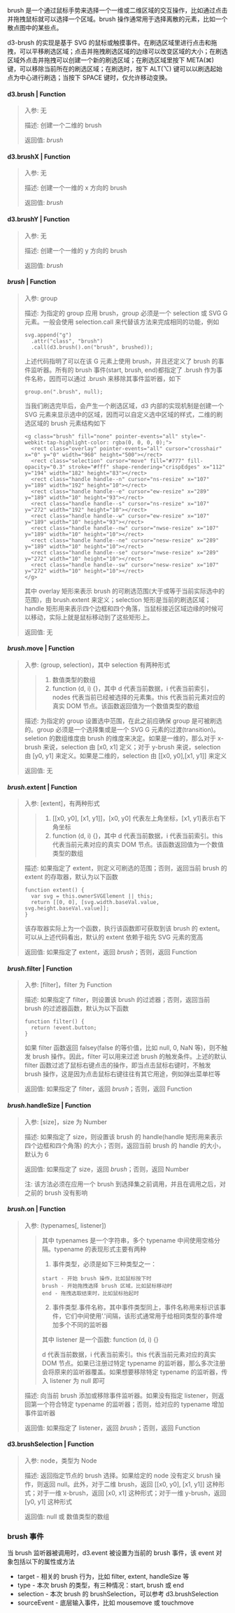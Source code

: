 brush 是一个通过鼠标手势来选择一个一维或二维区域的交互操作，比如通过点击并拖拽鼠标就可以选择一个区域。brush 操作通常用于选择离散的元素，比如一个散点图中的某些点。

d3-brush 的实现是基于 SVG 的鼠标或触摸事件。在刷选区域里进行点击和拖拽，可以平移刷选区域；点击并拖拽刷选区域的边缘可以改变区域的大小；在刷选区域外点击并拖拽可以创建一个新的刷选区域；在刷选区域里按下 META(⌘) 键，可以移除当前所在的刷选区域；在刷选时，按下 ALT(⌥) 键可以以刷选起始点为中心进行刷选；当按下 SPACE 键时，仅允许移动变换。

#### d3.brush | Function

> 入参: 无 
>
> 描述: 创建一个二维的 brush
>
> 返回值: *brush*

#### d3.brushX | Function

> 入参: 无 
>
> 描述: 创建一个一维的 x 方向的 brush
>
> 返回值: *brush*

#### d3.brushY | Function

> 入参: 无 
>
> 描述: 创建一个一维的 y 方向的 brush
>
> 返回值: *brush*

#### *brush* | Function

> 入参: group
>
> 描述: 为指定的 group 应用 brush，group 必须是一个 selection 或 SVG G 元素。一般会使用 selection.call 来代替该方法来完成相同的功能，例如
> ```
> svg.append("g")
>   .attr("class", "brush")
>   .call(d3.brush().on("brush", brushed));
> ```
> 上述代码指明了可以在该 G 元素上使用 brush，并且还定义了 brush 的事件监听器。所有的 brush 事件(start, brush, end)都指定了 .brush 作为事件名称，因而可以通过 .brush 来移除其事件监听器，如下
> ```
> group.on(".brush", null);
> ```
> 当我们刷选完毕后，会产生一个刷选区域，d3 内部的实现机制是创建一个 SVG 元素来显示选中的区域，因而可以自定义选中区域的样式，二维的刷选区域的 brush 元素结构如下
> ```
> <g class="brush" fill="none" pointer-events="all" style="-webkit-tap-highlight-color: rgba(0, 0, 0, 0);">
>   <rect class="overlay" pointer-events="all" cursor="crosshair" x="0" y="0" width="960" height="500"></rect>
>   <rect class="selection" cursor="move" fill="#777" fill-opacity="0.3" stroke="#fff" shape-rendering="crispEdges" x="112" y="194" width="182" height="83"></rect>
>   <rect class="handle handle--n" cursor="ns-resize" x="107" y="189" width="192" height="10"></rect>
>   <rect class="handle handle--e" cursor="ew-resize" x="289" y="189" width="10" height="93"></rect>
>   <rect class="handle handle--s" cursor="ns-resize" x="107" y="272" width="192" height="10"></rect>
>   <rect class="handle handle--w" cursor="ew-resize" x="107" y="189" width="10" height="93"></rect>
>   <rect class="handle handle--nw" cursor="nwse-resize" x="107" y="189" width="10" height="10"></rect>
>   <rect class="handle handle--ne" cursor="nesw-resize" x="289" y="189" width="10" height="10"></rect>
>   <rect class="handle handle--se" cursor="nwse-resize" x="289" y="272" width="10" height="10"></rect>
>   <rect class="handle handle--sw" cursor="nesw-resize" x="107" y="272" width="10" height="10"></rect>
> </g>
> ```
> 其中 overlay 矩形来表示 brush 的可刷选范围(大于或等于当前实际选中的范围)，由 brush.extent 来定义；selection 矩形是当前的刷选区域；handle 矩形用来表示四个边框和四个角落，当鼠标接近区域边缘的时候可以移动，实际上就是鼠标移动到了这些矩形上。
>
> 返回值: 无

#### *brush*.move | Function

> 入参: (group, selection)，其中 selection 有两种形式
> > 1. 数值类型的数组
> > 2. function (d, i) {}，其中 d 代表当前数据，i 代表当前索引，nodes 代表当前已经被选择的元素集。this 代表当前元素对应的真实 DOM 节点。该函数返回值为一个数值类型的数组
>
> 描述: 为指定的 group 设置选中范围，在此之前应确保 group 是可被刷选的。group 必须是一个选择集或是一个 SVG G 元素的过渡(transition)。seletion 的数组维度由 brush 的维度来决定。如果是一维的，那么对于 x-brush 来说，selection 由 [x0, x1] 定义；对于 y-brush 来说，selection 由 [y0, y1] 来定义。如果是二维的，selection 由 [[x0, y0],[x1, y1]] 来定义
>
> 返回值: 无

#### *brush*.extent | Function

> 入参: [extent]，有两种形式
> > 1. [[x0, y0], [x1, y1]]，[x0, y0] 代表左上角坐标，[x1, y1]表示右下角坐标
> > 2. function (d, i) {}，其中 d 代表当前数据，i 代表当前索引。this 代表当前元素对应的真实 DOM 节点。该函数返回值为一个数值类型的数组
>
> 描述: 如果指定了 extent，则定义可刷选的范围；否则，返回当前 brush 的 extent 的存取器，默认为以下函数
> ```
> function extent() {
>   var svg = this.ownerSVGElement || this;
>   return [[0, 0], [svg.width.baseVal.value, svg.height.baseVal.value]];
> }
> ```
> 该存取器实际上为一个函数，执行该函数即可获取到该 brush 的 extent。可以从上述代码看出，默认的 extent 依赖于祖先 SVG 元素的宽高
>
> 返回值: 如果指定了 extent，返回 *brush*；否则，返回 Function

#### *brush*.filter | Function

> 入参: [filter]，filter 为 Function
>
> 描述: 如果指定了 filter，则设置该 brush 的过滤器；否则，返回当前 brush 的过滤器函数，默认为以下函数
> ```
> function filter() {
>   return !event.button;
> }
> ```
> 如果 filter 函数返回 falsey(false 的等价值，比如 null, 0, NaN 等)，则不触发 brush 操作。因此，filter 可以用来过滤 brush 的触发条件。上述的默认 filter 函数过滤了鼠标右键点击的操作，即当点击鼠标右键时，不触发 brush 操作，这是因为点击鼠标右键往往有其它用途，例如弹出菜单栏等
>
> 返回值: 如果指定了 filter，返回 *brush*；否则，返回 Function

#### *brush*.handleSize | Function

> 入参: [size]，size 为 Number
>
> 描述: 如果指定了 size，则设置该 brush 的 handle(handle 矩形用来表示四个边框和四个角落) 的大小；否则，返回当前 brush 的 handle 的大小，默认为 6
>
> 返回值: 如果指定了 size，返回 *brush*；否则，返回 Number
>
> 注: 该方法必须在应用一个 brush 到选择集之前调用，并且在调用之后，对之前的 brush 没有影响


#### *brush*.on | Function

> 入参: (typenames[, listener])
> > 其中 typenames 是一个字符串，多个 typename 中间使用空格分隔。typename 的表现形式主要有两种
> > 1. 事件类型，必须是如下三种类型之一：
> > ```
> > start - 开始 brush 操作，比如鼠标按下时
> > brush - 开始拖拽选择 brush 区域，比如鼠标移动时
> > end - 拖拽选取结束时，比如鼠标抬起时
> > ```
> > 2. 事件类型.事件名称，其中事件类型同上，事件名称用来标识该事件，它们中间使用'.'间隔，该形式通常用于给相同类型的事件增加多个不同的监听器
> >
> > 其中 listener 是一个函数: function (d, i) {}
> >
> > d 代表当前数据，i 代表当前索引。this 代表当前元素对应的真实 DOM 节点。如果已注册过特定 typename 的监听器，那么多次注册会将原来的监听器覆盖。如果想要移除特定 typename 的监听器，传入 listener 为 null 即可
>
> 描述: 向当前 brush 添加或移除事件监听器。如果没有指定 listener，则返回第一个符合特定 typename 的监听器；否则，给对应的 typename 增加事件监听器
>
> 返回值: 如果指定了 listener，返回 *brush*；否则，返回 Function

#### d3.brushSelection | Function

> 入参: node，类型为 Node
>
> 描述: 返回指定节点的 brush 选择。如果给定的 node 没有定义 brush 操作，则返回 null。此外，对于二维 brush，返回 [[x0, y0], [x1, y1]] 这种形式；对于一维 x-brush，返回 [x0, x1] 这种形式；对于一维 y-brush，返回 [y0, y1] 这种形式
>
> 返回值: null 或 数值类型的数组

### brush 事件

当 brush 监听器被调用时，d3.event 被设置为当前的 brush 事件，该 event 对象包括以下的属性或方法
- target - 相关的 brush 行为，比如 filter, extent, handleSize 等
- type - 本次 brush 的类型，有三种情况：start, brush 或 end
- selection - 本次 brush 的 brushSelection，可以参考 d3.brushSelection
- sourceEvent - 底层输入事件，比如 mousemove 或 touchmove